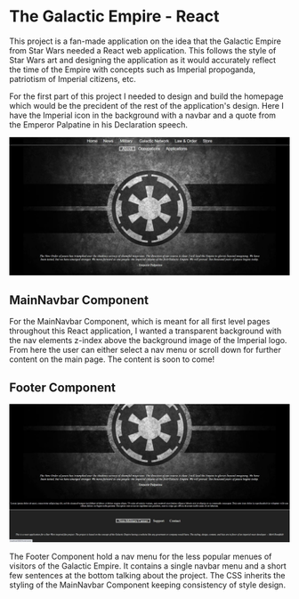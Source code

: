 # The Galactic Empire - React

This project is a fan-made application on the idea that the Galactic Empire from Star Wars needed a React web application. This follows the style of Star Wars art and designing the application as it would accurately reflect the time of the Empire with concepts such as Imperial propoganda, patriotism of Imperial citizens, etc.

For the first part of this project I needed to design and build the homepage which would be the precident of the rest of the application's design. Here I have the Imperial icon in the background with a navbar and a quote from the Emperor Palpatine in his Declaration speech.

![](https://github.com/MarkMadness/TheGalacticEmpire-react/blob/main/showcase/snippet01.jpg)

## MainNavbar Component

For the MainNavbar Component, which is meant for all first level pages throughout this React application, I wanted a transparent background with the nav elements z-index above the background image of the Imperial logo. From here the user can either select a nav menu or scroll down for further content on the main page. The content is soon to come!

## Footer Component

![](https://github.com/MarkMadness/TheGalacticEmpire-react/blob/main/showcase/snippet02.jpg)

The Footer Component hold a nav menu for the less popular menues of visitors of the Galactic Empire. It contains a single navbar menu and a short few sentences at the bottom talking about the project. The CSS inherits the styling of the MainNavbar Component keeping consistency of style design.
